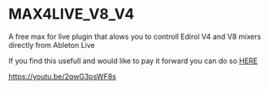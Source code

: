 # MAX4LIVE_V8_V4
A free max for live plugin that alows you to controll Edirol V4 and V8 mixers directly from Ableton Live

If you find this usefull and would like to pay it forward you can do so [HERE](https://www.paypal.com/donate?hosted_button_id=XGRSY3M6V94R4)

https://youtu.be/2qwG3psWF8s
